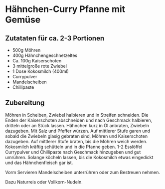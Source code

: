 # Hähnchen-Curry Pfanne mit Gemüse

## Zutataten für ca. 2-3 Portionen
-	500g Möhren
-	400g Hähnchengeschnetzeltes
-	Ca. 100g Kaiserschoten
-	3 mittelgroße rote Zwiebel
-	1 Dose Kokosmilch (400ml)
-	Currypulver
-	Mandelscheiben
-	Chillipaste

## Zubereitung
Möhren in Scheiben, Zwiebel halbieren und in Streifen schneiden. Die Enden der Kaiserschoten abschneiden und nach Geschmack halbieren, dritteln oder an Stück lassen.
Hähnchen kurz in Öl anbraten, Zwiebeln dazugeben. Mit Salz und Pfeffer würzen. Auf mittlerer Stufe garen und sobald die Zwiebeln glasig gebraten sind, Möhren und Kaiserschoten dazugeben. Auf mittlerer Stufe braten, bis die Möhren weich werden. Kokosmilch kräftig schütteln und in die Pfanne geben. 1-2 Esslöffel Currypulver und Chillipaste nach Geschmack hinzugeben und gut umrühren. Solange köcheln lassen, bis die Kokosmilch etwas eingedickt und das Hähnchenfleisch gar ist. 

Vorm Servieren Mandelscheiben unterrühren oder zum Bestreuen nehmen.

Dazu Naturreis oder Vollkorn-Nudeln.
